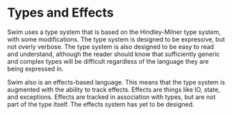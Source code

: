 # Types and Effects

Swim uses a type system that is based on the Hindley-Milner type system, with some modifications. The type system is designed to be expressive, but not overly verbose. The type system is also designed to be easy to read and understand, although the reader should know that sufficiently generic and complex types will be difficult regardless of the language they are being expressed in.

Swim also is an effects-based language. This means that the type system is augmented with the ability to track effects. Effects are things like IO, state, and exceptions. Effects are tracked in association with types, but are not part of the type itself. The effects system has yet to be designed.
